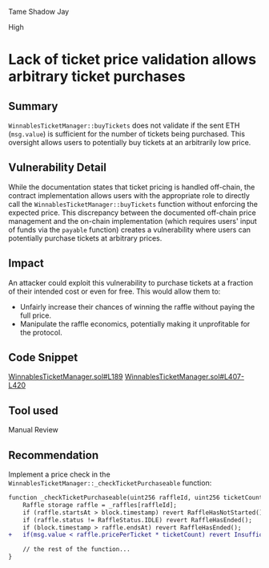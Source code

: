 Tame Shadow Jay

High

# Lack of ticket price validation allows arbitrary ticket purchases

## Summary

`WinnablesTicketManager::buyTickets` does not validate if the sent ETH (`msg.value`) is sufficient for the number of tickets being purchased. This oversight allows users to potentially buy tickets at an arbitrarily low price.

## Vulnerability Detail

While the documentation states that ticket pricing is handled off-chain, the contract implementation allows users with the appropriate role to directly call the `WinnablesTicketManager::buyTickets` function without enforcing the expected price. This discrepancy between the documented off-chain price management and the on-chain implementation (which requires users' input of funds via the `payable` function) creates a vulnerability where users can potentially purchase tickets at arbitrary prices.

## Impact

An attacker could exploit this vulnerability to purchase tickets at a fraction of their intended cost or even for free. This would allow them to:

- Unfairly increase their chances of winning the raffle without paying the full price.
- Manipulate the raffle economics, potentially making it unprofitable for the protocol.

## Code Snippet

[WinnablesTicketManager.sol#L189](https://github.com/sherlock-audit/2024-08-winnables-raffles/blob/main/public-contracts/contracts/WinnablesTicketManager.sol#L189)
[WinnablesTicketManager.sol#L407-L420](https://github.com/sherlock-audit/2024-08-winnables-raffles/blob/main/public-contracts/contracts/WinnablesTicketManager.sol#L407-L420)

## Tool used

Manual Review

## Recommendation

Implement a price check in the `WinnablesTicketManager::_checkTicketPurchaseable` function:

```diff
function _checkTicketPurchaseable(uint256 raffleId, uint256 ticketCount) internal view {
    Raffle storage raffle = _raffles[raffleId];
    if (raffle.startsAt > block.timestamp) revert RaffleHasNotStarted();
    if (raffle.status != RaffleStatus.IDLE) revert RaffleHasEnded();
    if (block.timestamp > raffle.endsAt) revert RaffleHasEnded();
+   if(msg.value < raffle.pricePerTicket * ticketCount) revert InsufficientPayment();

    // the rest of the function...
}
```